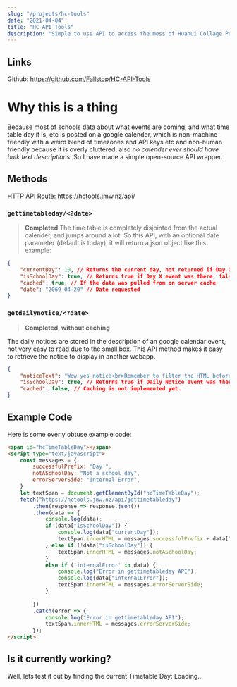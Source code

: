 ```yaml
---
slug: "/projects/hc-tools"
date: "2021-04-04"
title: "HC API Tools"
description: "Simple to use API to access the mess of Huanui Collage Public data with ease."
---
```

## Links
Github: https://github.com/Fallstop/HC-API-Tools

# Why this is a thing
Because most of schools data about what events are coming, and what time table day it is, etc is posted on a google calender, which is non-machine friendly with a weird blend of timezones and API keys etc and non-human friendly because it is overly cluttered, also *no calender ever should have bulk text descriptions*. So I have made a simple open-source API wrapper.

## Methods
HTTP API Route: https://hctools.jmw.nz/api/

### `gettimetableday/<?date>`
> **Completed**
The time table is completely disjointed from the actual calender, and jumps around a lot. So this API, with an optional date parameter (default is today), it will return a json object like this example:
```json
{ 
    "currentDay": 10, // Returns the current day, not returned if Day X event was missing
    "isSchoolDay": true, // Returns true if Day X event was there, false if it was missing 
    "cached": true, // If the data was pulled from on server cache
    "date": "2069-04-20" // Date requested
}
```

### `getdailynotice/<?date>`
> **Completed, without caching**

The daily notices are stored in the description of an google calendar event, not very easy to read due to the small box. This API method makes it easy to retrieve the notice to display in another webapp.
```json
{ 
    "noticeText": "Wow yes notice<br>Remember to filter the HTML before using it!", // Returns the current day, not returned if Day X event was missing
    "isSchoolDay": true, // Returns true if Daily Notice event was there, false if it was missing 
    "cached": false, // Caching is not implemented yet.
}
```
## Example Code

Here is some overly obtuse example code:
```html
<span id="hcTimeTableDay"></span>
<script type="text/javascript">
    const messages = {
        successfulPrefix: "Day ",
        notASchoolDay: "Not a school day",
        errorServerSide: "Internal Error",
    }
    let textSpan = document.getElementById("hcTimeTableDay");
    fetch("https://hctools.jmw.nz/api/gettimetableday")
        .then(response => response.json())
        .then(data => {
            console.log(data);
            if (data["isSchoolDay"]) {
                console.log(data["currentDay"]);
                textSpan.innerHTML = messages.successfulPrefix + data["currentDay"];
            } else if (!data["isSchoolDay"]) {
                textSpan.innerHTML = messages.notASchoolDay;
            }
            else if ('internalError' in data) {
                console.log("Error in gettimetableday API");
                console.log(data["internalError"]);
                textSpan.innerHTML = messages.errorServerSide;
            }
            
        })
        .catch(error => {
            console.log("Error in gettimetableday API");
            textSpan.innerHTML = messages.errorServerSide;
        });
</script>
```

## Is it currently working?

Well, lets test it out by finding the current Timetable Day:
<span id="hcTimeTableDay">Loading...</span>
<script type="text/javascript">
    const messages = {
        successfulPrefix: "<code>Day ",
        notASchoolDay: "<code>Not a school day</code>",
        errorServerSide: "<code>Internal Error</code>",
    }
    let textSpan = document.getElementById("hcTimeTableDay");
    fetch("https://hctools.jmw.nz/api/gettimetableday")
        .then(response => response.json())
        .then(data => {
            console.log(data);
            if (data["isSchoolDay"]) {
                console.log(data["currentDay"]);
                textSpan.innerHTML = messages.successfulPrefix + data["currentDay"] + "</code>";
            } else if (!data["isSchoolDay"]) {
                textSpan.innerHTML = messages.notASchoolDay;
            }
            else if ('internalError' in data) {
                console.log("Error in gettimetableday API");
                console.log(data["internalError"]);
                textSpan.innerHTML = messages.errorServerSide;
            }
            
        })
        .catch(error => {
            console.log("Error in gettimetableday API");
            textSpan.innerHTML = messages.errorServerSide;
        });
</script>